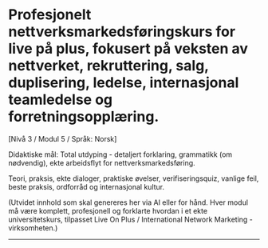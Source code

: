 # Profesjonelt nettverksmarkedsføringskurs for live på plus, fokusert på veksten av nettverket, rekruttering, salg, duplisering, ledelse, internasjonal teamledelse og forretningsopplæring.


[Nivå 3 / Modul 5 / Språk: Norsk]

Didaktiske mål: Total utdyping - detaljert forklaring, grammatikk (om nødvendig), ekte arbeidsflyt for nettverksmarkedsføring.

Teori, praksis, ekte dialoger, praktiske øvelser, verifiseringsquiz, vanlige feil, beste praksis, ordforråd og internasjonal kultur.


(Utvidet innhold som skal genereres her via AI eller for hånd. Hver modul må være komplett, profesjonell og forklarte hvordan i et ekte universitetskurs, tilpasset Live On Plus / International Network Marketing -virksomheten.)

---